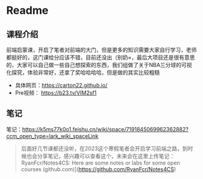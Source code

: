 # Readme

## 课程介绍

前端启蒙课，开启了笔者对前端的大门，但是更多的知识需要大家自行学习，老师都挺好的，这门课给分应该不错，目前还没出（别奶×，最后大项目还是很有意思的，大家可以自己做一些自己想探索的东西，我们组做了关于NBA三分球的可视化探究，体验非常好，还拿了奖哈哈哈哈，但是做的其实比较粗糙

- 具体网页：https://carton22.github.io/
- Pre视频： https://b23.tv/VIM2sf1

## 笔记

笔记：https://k5ms77k0o1.feishu.cn/wiki/space/7191845069962362882?ccm_open_type=lark_wiki_spaceLink

> 后面好几节课都还没听，在2023这个寒假笔者会开启学习前端之路，到时候也会分享笔记，感兴趣可以查看这个，未来会在这里上传笔记：RyanFcr/Notes4CS: Here are some notes or labs for some open courses (github.com)](https://github.com/RyanFcr/Notes4CS)
